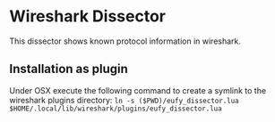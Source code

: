 # Wireshark Dissector
This dissector shows known protocol information in wireshark.

## Installation as plugin
Under OSX execute the following command to create a symlink to the wireshark plugins directory:
`ln -s ($PWD)/eufy_dissector.lua $HOME/.local/lib/wireshark/plugins/eufy_dissector.lua`
